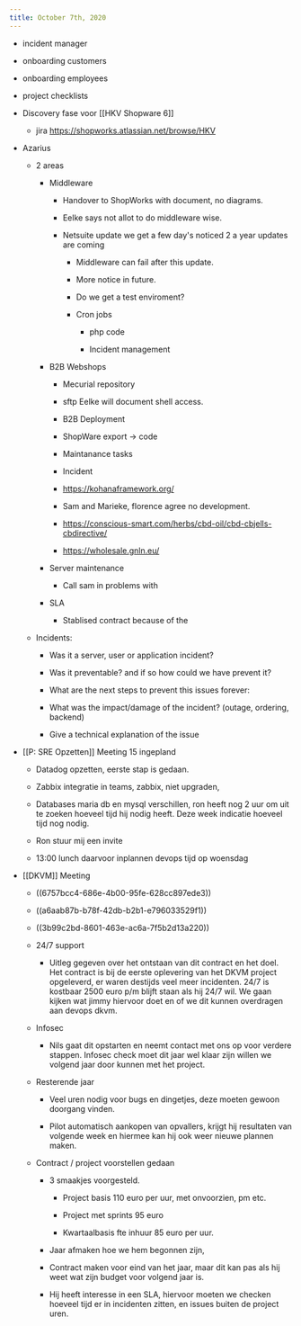 ```yaml
---
title: October 7th, 2020
---
```


- incident manager 

- onboarding customers 

- onboarding employees

- project checklists

- Discovery fase voor [[HKV Shopware 6]] 
	 - jira https://shopworks.atlassian.net/browse/HKV

- Azarius 
	 - 2 areas
		 - Middleware
			 - Handover to ShopWorks with document, no diagrams.

			 - Eelke says not allot to do middleware wise.

			 - Netsuite update we get a few day's noticed 2 a year updates are coming 
				 - Middleware can fail after this update.

				 - More notice in future.

				 - Do we get a test enviroment?

				 - Cron jobs
					 - php code

					 - Incident management

		 - B2B Webshops 
			 - Mecurial repository 

			 - sftp Eelke will document shell access.

			 - B2B Deployment 

			 - ShopWare export -> code 

			 - Maintanance tasks 

			 - Incident 

			 - https://kohanaframework.org/ 

			 - Sam and Marieke, florence agree no development.

			 - https://conscious-smart.com/herbs/cbd-oil/cbd-cbjells-cbdirective/

			 - https://wholesale.gnln.eu/

		 - Server maintenance
			 - Call sam in problems with 

		 - SLA
			 - Stablised contract because of the 

	 - Incidents:
		 - Was it a server, user or application incident?

		 - Was it preventable? and if so how could we have prevent it?

		 - What are the next steps to prevent this issues forever:

		 - What was the impact/damage of the incident? (outage, ordering, backend)

		 - Give a technical explanation of the issue

- [[P: SRE Opzetten]] Meeting 15 ingepland
	 - Datadog opzetten, eerste stap is gedaan.

	 - Zabbix integratie in teams, zabbix, niet upgraden, 

	 - Databases maria db en mysql verschillen, ron heeft nog 2 uur om uit te zoeken hoeveel tijd hij nodig heeft. Deze week indicatie hoeveel tijd nog nodig.

	 - Ron stuur mij een invite 

	 - 13:00 lunch daarvoor inplannen devops tijd op woensdag 

- [[DKVM]] Meeting
	 - ((6757bcc4-686e-4b00-95fe-628cc897ede3))

	 - ((a6aab87b-b78f-42db-b2b1-e796033529f1))

	 - ((3b99c2bd-8601-463e-ac6a-7f5b2d13a220))

	 - 24/7 support 
		 - Uitleg gegeven over het ontstaan van dit contract en het doel. Het contract is bij de eerste oplevering van het DKVM project opgeleverd, er waren destijds veel meer incidenten. 24/7 is kostbaar 2500 euro p/m blijft staan als hij 24/7 wil. We gaan kijken wat jimmy hiervoor doet en of we dit kunnen overdragen aan devops dkvm.

	 - Infosec
		 - Nils gaat dit opstarten en neemt contact met ons op voor verdere stappen. Infosec check moet dit jaar wel klaar zijn willen we volgend jaar door kunnen met het project.

	 - Resterende jaar
		 - Veel uren nodig voor bugs en dingetjes, deze moeten gewoon doorgang vinden. 

		 - Pilot automatisch aankopen van opvallers, krijgt hij resultaten van volgende week en hiermee kan hij ook weer nieuwe plannen maken. 

	 - Contract / project voorstellen gedaan
		 - 3 smaakjes voorgesteld. 
			 - Project basis 110 euro per uur, met onvoorzien, pm etc. 

			 - Project met sprints 95 euro

			 - Kwartaalbasis fte inhuur 85 euro per uur. 

		 - Jaar afmaken hoe we hem begonnen zijn, 

		 - Contract maken voor eind van het jaar, maar dit kan pas als hij weet wat zijn budget voor volgend jaar is. 

		 - Hij heeft interesse in een SLA, hiervoor moeten we checken hoeveel tijd er in incidenten zitten, en issues buiten de project uren.
